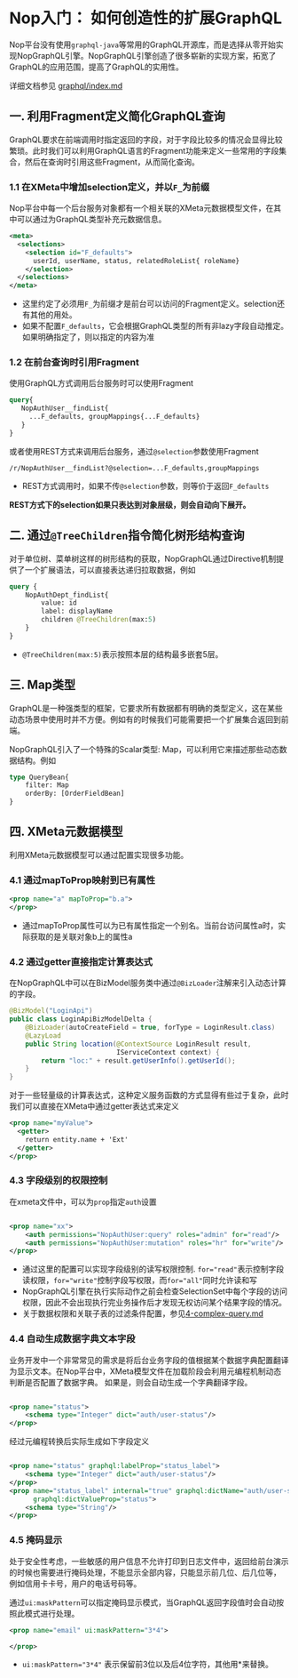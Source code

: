 # Nop入门： 如何创造性的扩展GraphQL

Nop平台没有使用`graphql-java`等常用的GraphQL开源库，而是选择从零开始实现NopGraphQL引擎。NopGraphQL引擎创造了很多崭新的实现方案，拓宽了GraphQL的应用范围，提高了GraphQL的实用性。

详细文档参见 [graphql/index.md](../../dev-guide/graphql/index.md)

## 一. 利用Fragment定义简化GraphQL查询

GraphQL要求在前端调用时指定返回的字段，对于字段比较多的情况会显得比较繁琐。此时我们可以利用GraphQL语言的Fragment功能来定义一些常用的字段集合，然后在查询时引用这些Fragment，从而简化查询。

### 1.1 在XMeta中增加selection定义，并以`F_`为前缀

Nop平台中每一个后台服务对象都有一个相关联的XMeta元数据模型文件，在其中可以通过为GraphQL类型补充元数据信息。

```xml
<meta>
  <selections>
    <selection id="F_defaults">
      userId, userName, status, relatedRoleList{ roleName}
    </selection>
  </selections>
</meta>
```

* 这里约定了必须用`F_`为前缀才是前台可以访问的Fragment定义。selection还有其他的用处。
* 如果不配置`F_defaults`，它会根据GraphQL类型的所有非lazy字段自动推定。如果明确指定了，则以指定的内容为准

### 1.2 在前台查询时引用Fragment

使用GraphQL方式调用后台服务时可以使用Fragment

```graphql
query{
   NopAuthUser__findList{
     ...F_defaults, groupMappings{...F_defaults}
   }
}
```

或者使用REST方式来调用后台服务，通过`@selection`参数使用Fragment

```
/r/NopAuthUser__findList?@selection=...F_defaults,groupMappings
```

* REST方式调用时，如果不传`@selection`参数，则等价于返回`F_defaults`

**REST方式下的selection如果只表达到对象层级，则会自动向下展开。**

## 二. 通过`@TreeChildren`指令简化树形结构查询

对于单位树、菜单树这样的树形结构的获取，NopGraphQL通过Directive机制提供了一个扩展语法，可以直接表达递归拉取数据，例如

```graphql
query {
    NopAuthDept_findList{
        value: id
        label: displayName
        children @TreeChildren(max:5)
    }
}
```

* `@TreeChildren(max:5)`表示按照本层的结构最多嵌套5层。

## 三. Map类型

GraphQL是一种强类型的框架，它要求所有数据都有明确的类型定义，这在某些动态场景中使用时并不方便。例如有的时候我们可能需要把一个扩展集合返回到前端。

NopGraphQL引入了一个特殊的Scalar类型: Map，可以利用它来描述那些动态数据结构。例如

```graphql
type QueryBean{
    filter: Map
    orderBy: [OrderFieldBean]
}
```

## 四. XMeta元数据模型

利用XMeta元数据模型可以通过配置实现很多功能。

### 4.1 通过mapToProp映射到已有属性

```xml
<prop name="a" mapToProp="b.a">
</prop>
```

* 通过mapToProp属性可以为已有属性指定一个别名。当前台访问属性a时，实际获取的是关联对象b上的属性a

### 4.2 通过getter直接指定计算表达式

在NopGraphQL中可以在BizModel服务类中通过`@BizLoader`注解来引入动态计算的字段。

```java
@BizModel("LoginApi")
public class LoginApiBizModelDelta {
    @BizLoader(autoCreateField = true, forType = LoginResult.class)
    @LazyLoad
    public String location(@ContextSource LoginResult result,
                           IServiceContext context) {
        return "loc:" + result.getUserInfo().getUserId();
    }
}
```

对于一些轻量级的计算表达式，这种定义服务函数的方式显得有些过于复杂，此时我们可以直接在XMeta中通过getter表达式来定义

```xml
<prop name="myValue">
  <getter>
    return entity.name + 'Ext'
  </getter>
</prop>
```

### 4.3 字段级别的权限控制

在xmeta文件中，可以为`prop`指定`auth`设置

```xml

<prop name="xx">
    <auth permissions="NopAuthUser:query" roles="admin" for="read"/>
    <auth permissions="NopAuthUser:mutation" roles="hr" for="write"/>
</prop>
```

* 通过这里的配置可以实现字段级别的读写权限控制. `for="read"`表示控制字段读权限，`for="write"`控制字段写权限，而`for="all"`同时允许读和写
* NopGraphQL引擎在执行实际动作之前会检查SelectionSet中每个字段的访问权限，因此不会出现执行完业务操作后才发现无权访问某个结果字段的情况。
* 关于数据权限和关联子表的过滤条件配置，参见[4-complex-query.md](4-complex-query.md)

### 4.4 自动生成数据字典文本字段
业务开发中一个非常常见的需求是将后台业务字段的值根据某个数据字典配置翻译为显示文本。在Nop平台中，XMeta模型文件在加载阶段会利用元编程机制动态判断是否配置了数据字典。
如果是，则会自动生成一个字典翻译字段。

```xml

<prop name="status">
    <schema type="Integer" dict="auth/user-status"/>
</prop>
```
经过元编程转换后实际生成如下字段定义

```xml

<prop name="status" graphql:labelProp="status_label">
    <schema type="Integer" dict="auth/user-status"/>
</prop>
<prop name="status_label" internal="true" graphql:dictName="auth/user-status"
      graphql:dictValueProp="status">
    <schema type="String"/>
</prop>
```

### 4.5 掩码显示
处于安全性考虑，一些敏感的用户信息不允许打印到日志文件中，返回给前台演示的时候也需要进行掩码处理，不能显示全部内容，只能显示前几位、后几位等，
例如信用卡卡号，用户的电话号码等。

通过`ui:maskPattern`可以指定掩码显示模式，当GraphQL返回字段值时会自动按照此模式进行处理。

```xml
<prop name="email" ui:maskPattern="3*4">

</prop>
```

* `ui:maskPattern="3*4"` 表示保留前3位以及后4位字符，其他用\*来替换。


